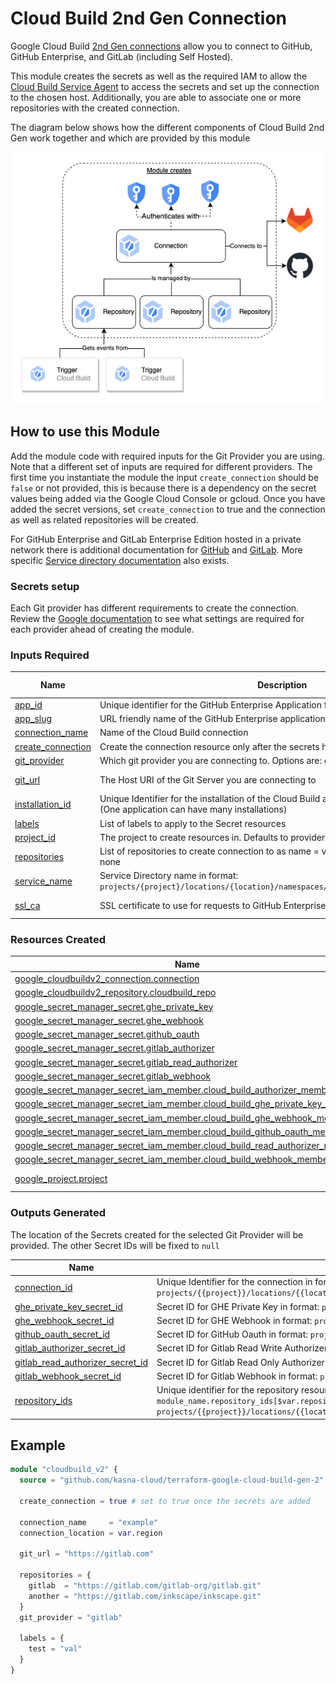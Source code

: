 # Cloud Build 2nd Gen Connection
Google Cloud Build [2nd Gen connections](https://cloud.google.com/build/docs/repositories#repositories_2nd_gen) allow you to connect to GitHub, GitHub Enterprise, and GitLab (including Self Hosted).

This module creates the secrets as well as the required IAM to allow the [Cloud Build Service Agent](https://cloud.google.com/build/docs/securing-builds/configure-access-for-cloud-build-service-account#service-agent-permissions) to access the secrets and set up the connection to the chosen host. Additionally, you are able to associate one or more repositories with the created connection.

The diagram below shows how the different components of Cloud Build 2nd Gen work together and which are provided by this module 

![Diagram of how Gen 2 connections works with emphasis of what the module adds](https://github.com/kasna-cloud/terraform-google-cloud-build-gen-2/blob/main/diagram.png)

## How to use this Module
Add the module code with required inputs for the Git Provider you are using. Note that a different set of inputs are required for different providers. The first time you instantiate the module the input `create_connection` should be `false` or not provided, this is because there is a dependency on the secret values being added via the Google Cloud Console or gcloud. Once you have added the secret versions, set `create_connection` to true and the connection as well as related repositories will be created.

For GitHub Enterprise and GitLab Enterprise Edition hosted in a private network there is additional documentation for [GitHub](https://cloud.google.com/build/docs/automating-builds/github/build-repos-from-github-enterprise-private-network?generation=2nd-gen) and [GitLab](https://cloud.google.com/build/docs/automating-builds/gitlab/build-repos-from-gitlab-enterprise-edition-private-network). More specific [Service directory documentation](https://cloud.google.com/service-directory/docs/overview) also exists.

### Secrets setup
Each Git provider has different requirements to create the connection. Review the [Google documentation](https://cloud.google.com/build/docs/repositories#repositories_2nd_gen) to see what settings are required for each provider ahead of creating the module.

### Inputs Required

| Name | Description | Git Provider | Type | Default | Required |
|---|---|---|---|---|---|
|  [app\_id](#input\_app\_id) | Unique identifier for the GitHub Enterprise Application for Cloud Build | ghe | `number` | `null` | no |
|  [app\_slug](#input\_app\_slug) | URL friendly name of the GitHub Enterprise application | ghe | `string` | `null` | no |
|  [connection\_name](#input\_connection\_name) | Name of the Cloud Build connection | All | `string` | n/a | yes |
|  [create\_connection](#input\_create\_connection) | Create the connection resource only after the secrets have been correctly set. | All | `bool` | `false` | no |
|  [git\_provider](#input\_git\_provider) | Which git provider you are connecting to. Options are: gitlab, github, ghe | All | `string` | n/a | yes |
|  [git\_url](#input\_git\_url) | The Host URI of the Git Server you are connecting to | GitLab, GHE | `string` | `null` | no |
|  [installation\_id](#input\_installation\_id) | Unique Identifier for the installation of the Cloud Build application in your Organisation (One application can have many installations) | ghe | `number` | `null` | no |
|  [labels](#input\_labels) | List of labels to apply to the Secret resources | All | `map(string)` | `null` | no |
| <a name="input_project_id"></a> [project\_id](#input\_project\_id) | The project to create resources in. Defaults to provider project | All | `string` | `null` | no |
|  [repositories](#input\_repositories) | List of repositories to create connection to as name = value pair. Defaults to creating none | All | `map(string)` | `{}` | no |
|  [service\_name](#input\_service\_name) | Service Directory name in format: `projects/{project}/locations/{location}/namespaces/{namespace}/services/{service}`. | GitLab, GHE | `string` | `null` | no |
|  [ssl\_ca](#input\_ssl\_ca) | SSL certificate to use for requests to GitHub Enterprise/Self-Hosted GitLab | GitLab, GHE | `string` | `null` | no |

### Resources Created

| Name | Type |
|------|------|
| [google_cloudbuildv2_connection.connection](https://registry.terraform.io/providers/hashicorp/google/latest/docs/resources/cloudbuildv2_connection) | resource |
| [google_cloudbuildv2_repository.cloudbuild_repo](https://registry.terraform.io/providers/hashicorp/google/latest/docs/resources/cloudbuildv2_repository) | resource |
| [google_secret_manager_secret.ghe_private_key](https://registry.terraform.io/providers/hashicorp/google/latest/docs/resources/secret_manager_secret) | resource |
| [google_secret_manager_secret.ghe_webhook](https://registry.terraform.io/providers/hashicorp/google/latest/docs/resources/secret_manager_secret) | resource |
| [google_secret_manager_secret.github_oauth](https://registry.terraform.io/providers/hashicorp/google/latest/docs/resources/secret_manager_secret) | resource |
| [google_secret_manager_secret.gitlab_authorizer](https://registry.terraform.io/providers/hashicorp/google/latest/docs/resources/secret_manager_secret) | resource |
| [google_secret_manager_secret.gitlab_read_authorizer](https://registry.terraform.io/providers/hashicorp/google/latest/docs/resources/secret_manager_secret) | resource |
| [google_secret_manager_secret.gitlab_webhook](https://registry.terraform.io/providers/hashicorp/google/latest/docs/resources/secret_manager_secret) | resource |
| [google_secret_manager_secret_iam_member.cloud_build_authorizer_member](https://registry.terraform.io/providers/hashicorp/google/latest/docs/resources/secret_manager_secret_iam_member) | resource |
| [google_secret_manager_secret_iam_member.cloud_build_ghe_private_key_member](https://registry.terraform.io/providers/hashicorp/google/latest/docs/resources/secret_manager_secret_iam_member) | resource |
| [google_secret_manager_secret_iam_member.cloud_build_ghe_webhook_member](https://registry.terraform.io/providers/hashicorp/google/latest/docs/resources/secret_manager_secret_iam_member) | resource |
| [google_secret_manager_secret_iam_member.cloud_build_github_oauth_member](https://registry.terraform.io/providers/hashicorp/google/latest/docs/resources/secret_manager_secret_iam_member) | resource |
| [google_secret_manager_secret_iam_member.cloud_build_read_authorizer_member](https://registry.terraform.io/providers/hashicorp/google/latest/docs/resources/secret_manager_secret_iam_member) | resource |
| [google_secret_manager_secret_iam_member.cloud_build_webhook_member](https://registry.terraform.io/providers/hashicorp/google/latest/docs/resources/secret_manager_secret_iam_member) | resource |
| [google_project.project](https://registry.terraform.io/providers/hashicorp/google/latest/docs/data-sources/project) | data source |


### Outputs Generated

The location of the Secrets created for the selected Git Provider will be provided. The other Secret IDs will be fixed to `null`


| Name | Description |
|------|-------------|
| <a name="output_connection_id"></a> [connection\_id](#output\_connection\_id) | Unique Identifier for the connection in format: `projects/{{project}}/locations/{{location}}/connections/{{name}}` |
| <a name="output_ghe_private_key_secret_id"></a> [ghe\_private\_key\_secret\_id](#output\_ghe\_private\_key\_secret\_id) | Secret ID for GHE Private Key in format: `projects/{{project}}/secrets/{{secret_id}}` |
| <a name="output_ghe_webhook_secret_id"></a> [ghe\_webhook\_secret\_id](#output\_ghe\_webhook\_secret\_id) | Secret ID for GHE Webhook in format: `projects/{{project}}/secrets/{{secret_id}}` |
| <a name="output_github_oauth_secret_id"></a> [github\_oauth\_secret\_id](#output\_github\_oauth\_secret\_id) | Secret ID for GitHub Oauth in format: `projects/{{project}}/secrets/{{secret_id}}` |
| <a name="output_gitlab_authorizer_secret_id"></a> [gitlab\_authorizer\_secret\_id](#output\_gitlab\_authorizer\_secret\_id) | Secret ID for Gitlab Read Write Authorizer in format: `projects/{{project}}/secrets/{{secret_id}}` |
| <a name="output_gitlab_read_authorizer_secret_id"></a> [gitlab\_read\_authorizer\_secret\_id](#output\_gitlab\_read\_authorizer\_secret\_id) | Secret ID for Gitlab Read Only Authorizer in format: `projects/{{project}}/secrets/{{secret_id}}` |
| <a name="output_gitlab_webhook_secret_id"></a> [gitlab\_webhook\_secret\_id](#output\_gitlab\_webhook\_secret\_id) | Secret ID for Gitlab Webhook in format: `projects/{{project}}/secrets/{{secret_id}}` |
| <a name="output_repository_ids"></a> [repository\_ids](#output\_repository\_ids) | Unique identifier for the repository resources managed by the connection. Access via `module_name.repository_ids[$var.repositories.key]`. In format: `projects/{{project}}/locations/{{location}}/connections/{{parent_connection}}/repositories/{{name}}` |


## Example
``` terraform
module "cloudbuild_v2" {
  source = "github.com/kasna-cloud/terraform-google-cloud-build-gen-2"

  create_connection = true # set to true once the secrets are added

  connection_name     = "example"
  connection_location = var.region

  git_url = "https://gitlab.com"
  
  repositories = {
    gitlab  = "https://gitlab.com/gitlab-org/gitlab.git"
    another = "https://gitlab.com/inkscape/inkscape.git"
  }
  git_provider = "gitlab"

  labels = {
    test = "val"
  }
}
```